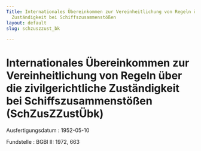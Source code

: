 ```yaml
---
Title: Internationales Übereinkommen zur Vereinheitlichung von Regeln über die zivilgerichtliche
  Zuständigkeit bei Schiffszusammenstößen
layout: default
slug: schzuszzust_bk

---
```


# Internationales Übereinkommen zur Vereinheitlichung von Regeln über die zivilgerichtliche Zuständigkeit bei Schiffszusammenstößen (SchZusZZustÜbk)

Ausfertigungsdatum
:   1952-05-10

Fundstelle
:   BGBl II: 1972, 663

